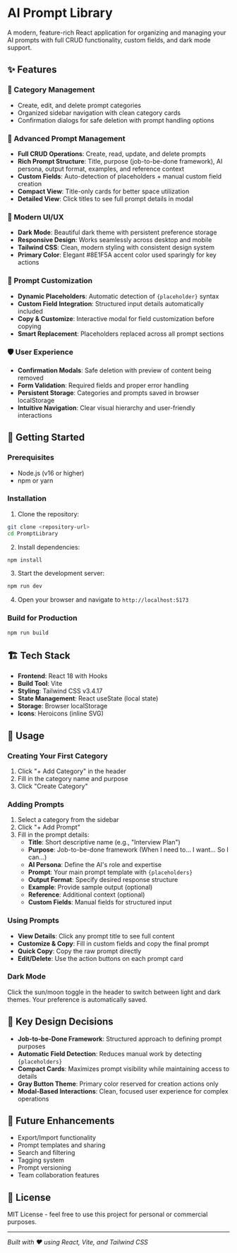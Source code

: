 # AI Prompt Library

A modern, feature-rich React application for organizing and managing your AI prompts with full CRUD functionality, custom fields, and dark mode support.

## ✨ Features

### 📁 Category Management
- Create, edit, and delete prompt categories
- Organized sidebar navigation with clean category cards
- Confirmation dialogs for safe deletion with prompt handling options

### 📝 Advanced Prompt Management
- **Full CRUD Operations**: Create, read, update, and delete prompts
- **Rich Prompt Structure**: Title, purpose (job-to-be-done framework), AI persona, output format, examples, and reference context
- **Custom Fields**: Auto-detection of placeholders + manual custom field creation
- **Compact View**: Title-only cards for better space utilization
- **Detailed View**: Click titles to see full prompt details in modal

### 🎨 Modern UI/UX
- **Dark Mode**: Beautiful dark theme with persistent preference storage
- **Responsive Design**: Works seamlessly across desktop and mobile
- **Tailwind CSS**: Clean, modern styling with consistent design system
- **Primary Color**: Elegant #8E1F5A accent color used sparingly for key actions

### 🔧 Prompt Customization
- **Dynamic Placeholders**: Automatic detection of `{placeholder}` syntax
- **Custom Field Integration**: Structured input details automatically included
- **Copy & Customize**: Interactive modal for field customization before copying
- **Smart Replacement**: Placeholders replaced across all prompt sections

### 🛡️ User Experience
- **Confirmation Modals**: Safe deletion with preview of content being removed
- **Form Validation**: Required fields and proper error handling
- **Persistent Storage**: Categories and prompts saved in browser localStorage
- **Intuitive Navigation**: Clear visual hierarchy and user-friendly interactions

## 🚀 Getting Started

### Prerequisites
- Node.js (v16 or higher)
- npm or yarn

### Installation

1. Clone the repository:
```bash
git clone <repository-url>
cd PromptLibrary
```

2. Install dependencies:
```bash
npm install
```

3. Start the development server:
```bash
npm run dev
```

4. Open your browser and navigate to `http://localhost:5173`

### Build for Production

```bash
npm run build
```

## 🏗️ Tech Stack

- **Frontend**: React 18 with Hooks
- **Build Tool**: Vite
- **Styling**: Tailwind CSS v3.4.17
- **State Management**: React useState (local state)
- **Storage**: Browser localStorage
- **Icons**: Heroicons (inline SVG)

## 📱 Usage

### Creating Your First Category
1. Click "+ Add Category" in the header
2. Fill in the category name and purpose
3. Click "Create Category"

### Adding Prompts
1. Select a category from the sidebar
2. Click "+ Add Prompt"
3. Fill in the prompt details:
   - **Title**: Short descriptive name (e.g., "Interview Plan")
   - **Purpose**: Job-to-be-done framework (When I need to... I want... So I can...)
   - **AI Persona**: Define the AI's role and expertise
   - **Prompt**: Your main prompt template with `{placeholders}`
   - **Output Format**: Specify desired response structure
   - **Example**: Provide sample output (optional)
   - **Reference**: Additional context (optional)
   - **Custom Fields**: Manual fields for structured input

### Using Prompts
- **View Details**: Click any prompt title to see full content
- **Customize & Copy**: Fill in custom fields and copy the final prompt
- **Quick Copy**: Copy the raw prompt directly
- **Edit/Delete**: Use the action buttons on each prompt card

### Dark Mode
Click the sun/moon toggle in the header to switch between light and dark themes. Your preference is automatically saved.

## 🎯 Key Design Decisions

- **Job-to-be-Done Framework**: Structured approach to defining prompt purposes
- **Automatic Field Detection**: Reduces manual work by detecting `{placeholders}`
- **Compact Cards**: Maximizes prompt visibility while maintaining access to details
- **Gray Button Theme**: Primary color reserved for creation actions only
- **Modal-Based Interactions**: Clean, focused user experience for complex operations

## 🔮 Future Enhancements

- Export/Import functionality
- Prompt templates and sharing
- Search and filtering
- Tagging system
- Prompt versioning
- Team collaboration features

## 📄 License

MIT License - feel free to use this project for personal or commercial purposes.

---

*Built with ❤️ using React, Vite, and Tailwind CSS*
